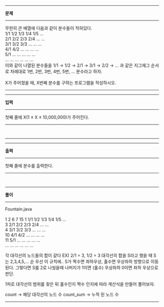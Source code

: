<hr/>
<b>문제</b>
<br/>
<hr/>
무한히 큰 배열에 다음과 같이 분수들이 적혀있다.
<br/>
1/1	1/2	1/3	1/4	1/5	…<br/>
2/1	2/2	2/3	2/4	…	…<br/>
3/1	3/2	3/3	…	…	…<br/>
4/1	4/2	…	…	…	…<br/>
5/1	…	…	…	…	…<br/>
…	…	…	…	…	…<br/>
이와 같이 나열된 분수들을 1/1 → 1/2 → 2/1 → 3/1 → 2/2 → … 과 같은 지그재그 순서로 차례대로 1번, 2번, 3번, 4번, 5번, … 분수라고 하자.<br/>
<br/>
X가 주어졌을 때, X번째 분수를 구하는 프로그램을 작성하시오.<br/>
<hr/>
<hr/>
<b>입력</b>
<br/>
<hr/>
첫째 줄에 X(1 ≤ X ≤ 10,000,000)가 주어진다.<br/>
<hr/>
<br/>
<hr/>
<hr/>
<b>출력</b>
<br/>
<hr/>
첫째 줄에 분수를 출력한다.<br/>
<hr/>
<br/>
<hr/>
<b>풀이</b>
<br/>
<hr/>
Fountain.java
<br/><br/>
    1   2   6   7   15
 1  1/1	1/2	1/3	1/4	1/5	…<br/>
 3  2/1	2/2	2/3	2/4	…	…<br/>
 4  3/1	3/2	3/3	…	…	…<br/>
 10 4/1	4/2	…	…	…	…<br/>
 11 5/1	…	…	…	…	…<br/>
    …	…	…	…	…	…<br/>

<p>
각 대각선의 노드들의 합이 같다
EX) 2/1 = 3, 1/2 = 3
대각선의 합을 S라고 했을 때 S 는 2,3,4,5,... 순
우선 이 규칙에.. S가 짝수면 좌하우상, 홀수면 우상좌하 방향으로 이동된다.
그렇다면 S를 2로 나눴을때 나머지가 1이면 (홀수) 우상좌하 0이면 좌하 우상으로 판단.

1차로 대각선의 범위를 찾은 뒤 홀수인지 짝수 인지에 따라 계산식을 만들어 풀어보자.

count -> 해당 대각선의 노드 수
count_sum -> 누적 된 노드 수 


<hr/>